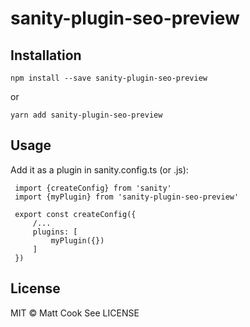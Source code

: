 # sanity-plugin-seo-preview

## Installation

```
npm install --save sanity-plugin-seo-preview
```

or

```
yarn add sanity-plugin-seo-preview
```

## Usage
Add it as a plugin in sanity.config.ts (or .js):

```
 import {createConfig} from 'sanity'
 import {myPlugin} from 'sanity-plugin-seo-preview'

 export const createConfig({
     /...
     plugins: [
         myPlugin({})
     ]
 })
```
## License

MIT © Matt Cook
See LICENSE